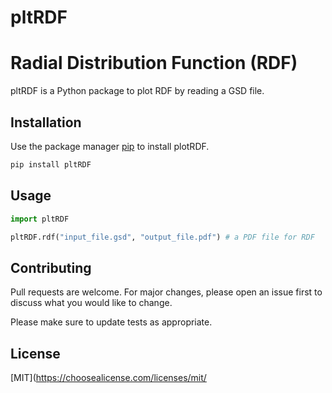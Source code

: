 # pltRDF

# Radial Distribution Function (RDF)

pltRDF is a Python package to plot RDF by reading a GSD file.

## Installation

Use the package manager [pip](https://pip.pypa.io/en/stable/) to install plotRDF.

```bash
pip install pltRDF
```

## Usage

```python
import pltRDF

pltRDF.rdf("input_file.gsd", "output_file.pdf") # a PDF file for RDF
```

## Contributing
Pull requests are welcome. For major changes, please open an issue first to discuss what you would like to change.

Please make sure to update tests as appropriate.

## License
[MIT](https://choosealicense.com/licenses/mit/
